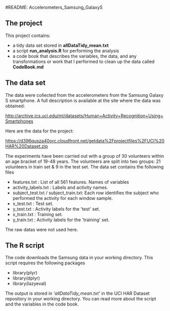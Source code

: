 #README: Accelerometers_Samsung_GalaxyS

## The project

This project contains:

 * a tidy data set stored in **allDataTidy_mean.txt**
 * a script **run_analysis.R** for performing the analysis
 * a code book that describes the variables, the data, and any transformations or work that I performed to clean up the data called **CodeBook.md**


## The data set

The data were collected from the accelerometers from the Samsung Galaxy S smartphone. A full description is available at the site where the data was obtained:

http://archive.ics.uci.edu/ml/datasets/Human+Activity+Recognition+Using+Smartphones

Here are the data for the project:

https://d396qusza40orc.cloudfront.net/getdata%2Fprojectfiles%2FUCI%20HAR%20Dataset.zip 

The experiments have been carried out with a group of 30 volunteers within an age bracket of 19-48 years. The volunteers are split into two groups: 21 volunteers in train set & 9 in the test set.
The data set contains the following files

* features.txt : List of all 561 features. Names of variables
* activity_labels.txt : Labels and activity names.
* subject_test.txt / subject_train.txt: Each row identifies the subject who performed the activity for each window sample.
* x_test.txt : Test set.
* y_test.txt : Activity labels for the 'test' set.
* x_train.txt : Training set.
* y_train.txt : Activity labels for the 'training' set.

The raw datas were not used here.

## The R script
The code downloads the Samsung data in your working directory.
This script requires the following packages

* library(plyr)
* library(dplyr)
* library(lazyeval)

The output is stored in *'allDataTidy_mean.txt'* in the UCI HAR Dataset repository in your working directory.
You can read more about the script and the variables in the code book.
